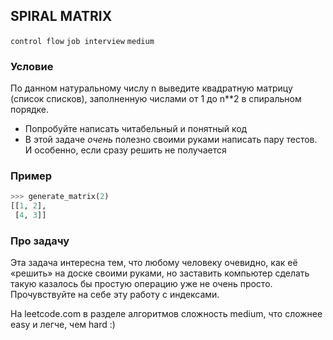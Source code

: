 ## SPIRAL MATRIX

`control flow` `job interview` `medium`

### Условие

По данном натуральному числу n выведите квадратную матрицу (список списков), заполненную числами от 1 до n**2 в спиральном порядке.

* Попробуйте написать читабельный и понятный код
* В этой задаче *очень* полезно своими руками написать пару тестов. И особенно, если сразу решить не получается

### Пример

```python
>>> generate_matrix(2)
[[1, 2],
 [4, 3]]
```

### Про задачу

Эта задача интересна тем, что любому человеку очевидно, как её «решить» на доске своими руками, но заставить компьютер сделать такую казалось бы простую операцию уже не очень просто. Прочувствуйте на себе эту работу с индексами.

На leetcode.com в разделе алгоритмов сложность medium, что сложнее easy и легче, чем hard :)
